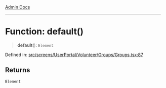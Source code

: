 [Admin Docs](/)

***

# Function: default()

> **default**(): `Element`

Defined in: [src/screens/UserPortal/Volunteer/Groups/Groups.tsx:87](https://github.com/PalisadoesFoundation/talawa-admin/blob/main/src/screens/UserPortal/Volunteer/Groups/Groups.tsx#L87)

## Returns

`Element`
